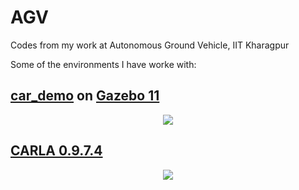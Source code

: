 # AGV
Codes from my work at Autonomous Ground Vehicle, IIT Kharagpur

Some of the environments I have worke with:

## [car_demo](https://github.com/osrf/car_demo) on [Gazebo 11](http://gazebosim.org/)
<p align="center">
  <img src="https://user-images.githubusercontent.com/52452181/121302096-ca929680-c916-11eb-9f7c-fc2c41b8ae3c.png" />
</p>

## [CARLA 0.9.7.4](https://carla.org/)
<p align="center">
  <img src="https://user-images.githubusercontent.com/52452181/120288494-e924dc00-c2dd-11eb-95aa-c14adda4bcda.png" />
</p>
